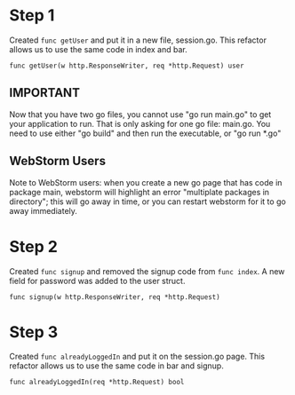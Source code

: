 # Step 1

Created ```func getUser``` and put it in a new file, session.go. This refactor allows us to use the same code in index and bar.

```
func getUser(w http.ResponseWriter, req *http.Request) user
```


 ## IMPORTANT
 Now that you have two go files, you cannot use "go run main.go" to get your application to run. That is only asking for one go file: main.go. You need to use either "go build" and then run the executable, or "go run *.go"

 ## WebStorm Users
 Note to WebStorm users: when you create a new go page that has code in package main, webstorm will highlight an error "multiplate packages in directory"; this will go away in time, or you can restart webstorm for it to go away immediately.

# Step 2

Created ```func signup``` and removed the signup code from ```func index```. A new field for password was added to the user struct.

```
func signup(w http.ResponseWriter, req *http.Request)
```

# Step 3

Created ```func alreadyLoggedIn``` and put it on the session.go page. This refactor allows us to use the same code in bar and signup.

```
func alreadyLoggedIn(req *http.Request) bool
```
